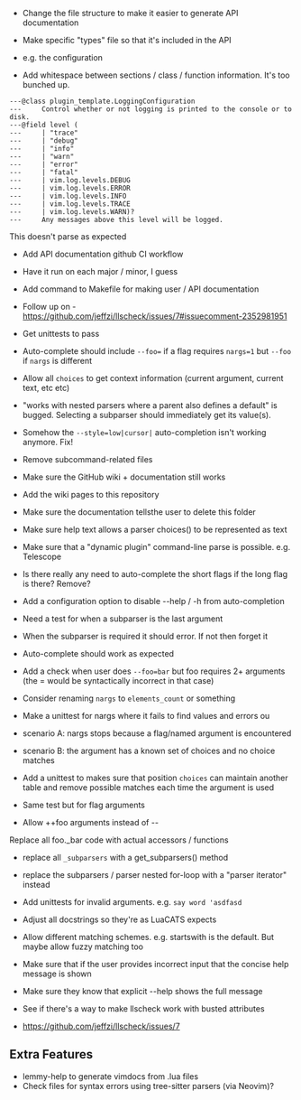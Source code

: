 - Change the file structure to make it easier to generate API documentation
 - Make  specific "types" file so that it's included in the API
  - e.g. the configuration

- Add whitespace between sections / class / function information. It's too
bunched up.

```
---@class plugin_template.LoggingConfiguration
---     Control whether or not logging is printed to the console or to disk.
---@field level (
---     | "trace"
---     | "debug"
---     | "info"
---     | "warn"
---     | "error"
---     | "fatal"
---     | vim.log.levels.DEBUG
---     | vim.log.levels.ERROR
---     | vim.log.levels.INFO
---     | vim.log.levels.TRACE
---     | vim.log.levels.WARN)?
---     Any messages above this level will be logged.
```

This doesn't parse as expected

- Add API documentation github CI workflow
 - Have it run on each major / minor, I guess
- Add command to Makefile for making user / API documentation

- Follow up on - https://github.com/jeffzi/llscheck/issues/7#issuecomment-2352981951

- Get unittests to pass
- Auto-complete should include `--foo=` if a flag requires `nargs=1` but `--foo` if `nargs` is different

- Allow all `choices` to get context information (current argument, current text, etc etc)

- "works with nested parsers where a parent also defines a default" is bugged. Selecting a subparser should immediately get its value(s).

- Somehow the `--style=low|cursor|` auto-completion isn't working anymore. Fix!

- Remove subcommand-related files
 - Make sure the GitHub wiki + documentation still works

- Add the wiki pages to this repository
 - Make sure the documentation tellsthe user to delete this folder

- Make sure help text allows a parser choices() to be represented as text

- Make sure that a "dynamic plugin" command-line parse is possible. e.g. Telescope

- Is there really any need to auto-complete the short flags if the long flag is there? Remove?

- Add a configuration option to disable --help / -h from auto-completion

- Need a test for when a subparser is the last argument
 - When the subparser is required it should error. If not then forget it
 - Auto-complete should work as expected
- Add a check when user does `--foo=bar` but foo requires 2+ arguments (the
= would be syntactically incorrect in that case)
- Consider renaming `nargs` to `elements_count` or something

- Make a unittest for nargs where it fails to find values and errors ou
 - scenario A: nargs stops because a flag/named argument is encountered
 - scenario B: the argument has a known set of choices and no choice matches

- Add a unittest to makes sure that position `choices` can maintain another table and remove possible matches each time the argument is used
 - Same test but for flag arguments

- Allow ++foo arguments instead of --

Replace all foo._bar code with actual accessors / functions

- replace all `_subparsers` with a get_subparsers() method
- replace the subparsers / parser nested for-loop with a "parser iterator" instead
- Add unittests for invalid arguments. e.g. `say word 'asdfasd`

- Adjust all docstrings so they're as LuaCATS expects



- Allow different matching schemes. e.g. startswith is the default. But maybe
allow fuzzy matching too

- Make sure that if the user provides incorrect input that the concise help message is shown
 - Make sure they know that explicit --help shows the full message



- See if there's a way to make llscheck work with busted attributes
 - https://github.com/jeffzi/llscheck/issues/7



## Extra Features
- lemmy-help to generate vimdocs from .lua files
- Check files for syntax errors using tree-sitter parsers (via Neovim)?
